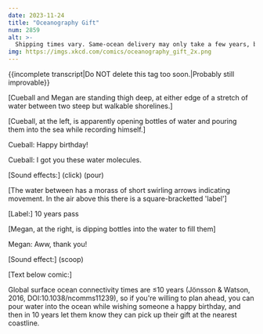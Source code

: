 ```yaml
---
date: 2023-11-24
title: "Oceanography Gift"
num: 2859
alt: >-
  Shipping times vary. Same-ocean delivery may only take a few years, but delivery from the Weddell Sea in Antarctica may take multiple decades, and molecules meant for inland seas like the Mediterranean may be returned as undeliverable by surface currents.
img: https://imgs.xkcd.com/comics/oceanography_gift_2x.png
---
```

{{incomplete transcript|Do NOT delete this tag too soon.|Probably still improvable}}

[Cueball and Megan are standing thigh deep, at either edge of a stretch of water between two steep but walkable shorelines.]

[Cueball, at the left, is apparently opening bottles of water and pouring them into the sea while recording himself.]

Cueball: Happy birthday!

Cueball: I got you these water molecules.

[Sound effects:] (click) (pour)

[The water between has a morass of short swirling arrows indicating movement. In the air above this there is a square-bracketted 'label']

[Label:] 10 years pass <!-- Written like this in response to the possibility that Randall is trolling us, or causing us inconvenience, by using our "transscript format for a description" actually \*in\* the literal text... -->

[Megan, at the right, is dipping bottles into the water to fill them]

Megan: Aww, thank you!

[Sound effect:] (scoop)

[Text below comic:]

 Global surface ocean connectivity times are ≤10 years (Jönsson & Watson, 2016, DOI:10.1038/ncomms11239), so if you're willing to plan ahead, you can pour water into the ocean while wishing someone a happy birthday, and then in 10 years let them know they can pick up their gift at the nearest coastline.
